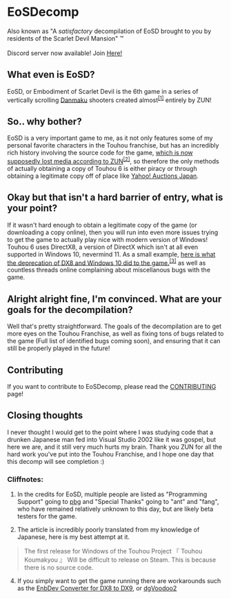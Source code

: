 # EoSDecomp
Also known as "A *satisfactory* decompilation of EoSD brought to you by residents of the Scarlet Devil Mansion" ™
<br></br>
Discord server now available! Join [Here!](https://discord.gg/3kEbbpdU8w)

## What even is EoSD? 
EoSD, or Embodiment of Scarlet Devil is the 6th game in a series of vertically scrolling [Danmaku](https://en.wikipedia.org/wiki/Bullet_hell) shooters created almost<sup>[[1]](#cliffnotes)</sup> entirely by ZUN!

## So.. why bother?
EoSD is a very important game to me, as it not only features some of my personal favorite characters in the Touhou franchise, but has an incredibly rich history involving the source code for the game, [which is now supposedly lost media according to ZUN](https://automaton-media.com/articles/newsjp/20200529-125704/)<sup>[[2]](#cliffnotes)</sup>, so therefore the only methods of actually obtaining a copy of Touhou 6 is either piracy or through obtaining a legitimate copy off of place like [Yahoo! Auctions Japan](https://auctions.yahoo.co.jp/).

## Okay but that isn't a hard barrier of entry, what is your point?
If it wasn't hard enough to obtain a legitimate copy of the game (or downloading a copy online), then you will run into even more issues trying to get the game to actually play nice with modern version of Windows!
Touhou 6 uses DirectX8, a version of DirectX which isn't at all even supported in Windows 10, nevermind 11. As a small example, [here is what the deprecation of DX8 and Windows 10 did to the game.](https://youtube.com/watch?v=5A4t-ko3y8o)<sup>[[3]](#cliffnotes)</sup> as well as countless threads online complaining about miscellanous bugs with the game.

## Alright alright fine, I'm convinced. What are your goals for the decompilation?
Well that's pretty straightforward. The goals of the decompilation are to get more eyes on the Touhou Franchise, as well as fixing tons of bugs related to the game (Full list of identified bugs coming soon), and ensuring that it can still be properly played in the future!

## Contributing
If you want to contribute to EoSDecomp, please read the [CONTRIBUTING](CONTRIBUTING.md) page!

## Closing thoughts
I never thought I would get to the point where I was studying code that a drunken Japanese man fed into Visual Studio 2002 like it was gospel, but here we are, and it still very much hurts my brain. Thank you ZUN for all the hard work you've put into the Touhou Franchise, and I hope one day that this decomp will see completion :)

### Cliffnotes:

1. In the credits for EoSD, multiple people are listed as "Programming Support" going to [pbg](https://en.touhouwiki.net/wiki/Ponchi) and "Special Thanks" going to "ant" and "fang", who have remained relatively unknown to this day, but are likely beta testers for the game.

2. The article is incredibly poorly translated from my knowledge of Japanese, here is my best attempt at it.
> The first release for Windows of the Touhou Project 『 Touhou Koumakyou 』 Will be difficult to release on Steam. This is because there is no source code.

4. If you simply want to get the game running there are workarounds such as the [EnbDev Converter for DX8 to DX9](http://enbdev.com/convertor_dx8_dx9_v0036.htm), or [dgVoodoo2](http://www.dege.freeweb.hu/dgVoodoo2/dgVoodoo2/)

